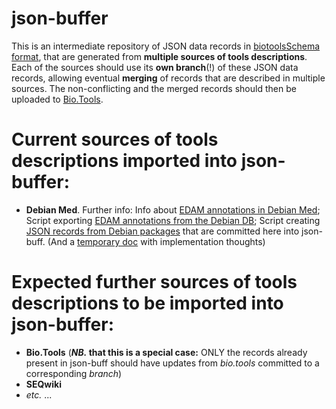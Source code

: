 # json-buffer

This is an intermediate repository of JSON data records in [biotoolsSchema format](https://github.com/bio-tools/biotoolsSchema), that are generated from __multiple sources of tools descriptions__. Each of the sources should use its __own branch__(!) of these JSON data records, allowing eventual __merging__ of records that are described in multiple sources. The non-conflicting and the merged records should then be uploaded to [Bio.Tools](http://bio.tools).

# Current sources of tools descriptions imported into json-buffer:

 * __Debian Med__. Further info: Info about [EDAM annotations in Debian Med](https://wiki.debian.org/debian/upstream/edam); Script exporting [EDAM annotations from the Debian DB](https://github.com/bio-tools/biotoolsConnect/blob/master/DebianMed/edam.sh); Script creating [JSON records from Debian packages](http://anonscm.debian.org/viewvc/debian-med/trunk/community/edam/registry-tool.py?view=markup) that are committed here into json-buff. (And a [temporary doc](https://docs.google.com/document/d/1H44HxQik2RnxWzBui3GuYI9pAMfX5tNDBiwRa5g0WXg) with implementation thoughts)
 
 
# Expected further sources of tools descriptions to be imported into json-buffer:
 
  * __Bio.Tools__ (__*NB.* that this is a special case:__ ONLY the records already present in json-buff should have updates from *bio.tools* committed to a corresponding *branch*)
  * __SEQwiki__
  * _etc._ ...
